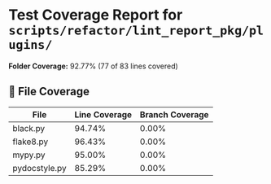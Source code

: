 # Test Coverage Report for `scripts/refactor/lint_report_pkg/plugins/`

**Folder Coverage:** 92.77% (77 of 83 lines covered)

## 📄 File Coverage
| File | Line Coverage | Branch Coverage |
| ---- | ------------- | ---------------- |
| black.py | 94.74% | 0.00% |
| flake8.py | 96.43% | 0.00% |
| mypy.py | 95.00% | 0.00% |
| pydocstyle.py | 85.29% | 0.00% |